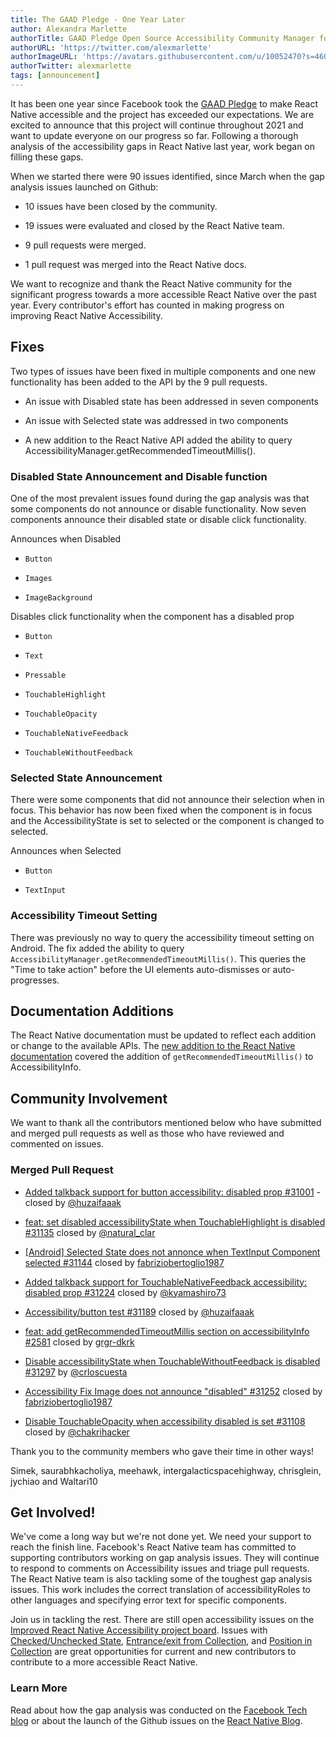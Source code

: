 ```yaml
---
title: The GAAD Pledge - One Year Later
author: Alexandra Marlette
authorTitle: GAAD Pledge Open Source Accessibility Community Manager for React Native
authorURL: 'https://twitter.com/alexmarlette'
authorImageURL: 'https://avatars.githubusercontent.com/u/10052470?s=460&u=7f2304cb929d1de703856717af86324c66728f3a&v=4'
authorTwitter: alexmarlette
tags: [announcement]
---
```


It has been one year since Facebook took the [GAAD Pledge](https://diamond.la/GAADPledge/) to make React Native accessible and the project has exceeded our expectations. We are excited to announce that this project will continue throughout 2021 and want to update everyone on our progress so far. Following a thorough analysis of the accessibility gaps in React Native last year, work began on filling these gaps.

When we started there were 90 issues identified, since March when the gap analysis issues launched on Github:

- 10 issues have been closed by the community.

- 19 issues were evaluated and closed by the React Native team.

- 9 pull requests were merged.

- 1 pull request was merged into the React Native docs.

We want to recognize and thank the React Native community for the significant progress towards a more accessible React Native over the past year. Every contributor's effort has counted in making progress on improving React Native Accessibility.
<!--truncate-->

## Fixes

Two types of issues have been fixed in multiple components and one new functionality has been added to the API by the 9 pull requests.

- An issue with Disabled state has been addressed in seven components

- An issue with Selected state was addressed in two components

- A new addition to the React Native API added the ability to query AccessibilityManager.getRecommendedTimeoutMillis().

### Disabled State Announcement and Disable function

One of the most prevalent issues found during the gap analysis was that some components do not announce or disable functionality. Now seven components announce their disabled state or disable click functionality.

Announces when Disabled

- `Button`

- `Images`

- `ImageBackground`

Disables click functionality when the component has a disabled prop

- `Button`

- `Text`

- `Pressable`

- `TouchableHighlight`

- `TouchableOpacity`

- `TouchableNativeFeedback`

- `TouchableWithoutFeedback`

### Selected State Announcement

There were some components that did not announce their selection when in focus. This behavior has now been fixed when the component is in focus and the AccessibilityState is set to selected or the component is changed to selected.

Announces when Selected

- `Button`

- `TextInput`

### Accessibility Timeout Setting

There was previously no way to query the accessibility timeout setting on Android. The fix added the ability to query `AccessibilityManager.getRecommendedTimeoutMillis()`. This queries the "Time to take action" before the UI elements auto-dismisses or auto-progresses.

## Documentation Additions

The React Native documentation must be updated to reflect each addition or change to the available APIs. The [new addition to the React Native documentation](https://reactnative.dev/docs/next/accessibilityinfo#getrecommendedtimeoutmillis-android) covered the addition of `getRecommendedTimeoutMillis()` to AccessibilityInfo.

## Community Involvement

We want to thank all the contributors mentioned below who have submitted and merged pull requests as well as those who have reviewed and commented on issues.

### Merged Pull Request

- [Added talkback support for button accessibility: disabled prop #31001](https://github.com/facebook/react-native/pull/31001) - closed by [@huzaifaaak](https://twitter.com/huzaifaaak)

- [feat: set disabled accessibilityState when TouchableHighlight is disabled #31135](https://github.com/facebook/react-native/pull/31135) closed by [@natural_clar](https://twitter.com/natural_clar)

- [[Android] Selected State does not annonce when TextInput Component selected #31144](https://github.com/facebook/react-native/pull/31144) closed by [fabriziobertoglio1987](https://github.com/fabriziobertoglio1987)

- [Added talkback support for TouchableNativeFeedback accessibility: disabled prop #31224](https://github.com/facebook/react-native/pull/31224) closed by [@kyamashiro73](https://twitter.com/kyamashiro73)

- [Accessibility/button test #31189](https://github.com/facebook/react-native/pull/31189) closed by [@huzaifaaak](https://twitter.com/huzaifaaak)

- [feat: add getRecommendedTimeoutMillis section on accessibilityInfo #2581](https://github.com/facebook/react-native-website/pull/2581) closed by [grgr-dkrk](https://twitter.com/dkrk0901)

- [Disable accessibilityState when TouchableWithoutFeedback is disabled #31297](https://github.com/facebook/react-native/pull/31297) by [@crloscuesta](https://twitter.com/crloscuesta)

- [Accessibility Fix Image does not announce "disabled" #31252](https://github.com/facebook/react-native/pull/31252) closed by [fabriziobertoglio1987](https://github.com/fabriziobertoglio1987)

- [Disable TouchableOpacity when accessibility disabled is set #31108](https://github.com/facebook/react-native/pull/31108) closed by [@chakrihacker](https://github.com/chakrihacker)

Thank you to the community members who gave their time in other ways!

Simek, saurabhkacholiya, meehawk, intergalacticspacehighway, chrisglein, jychiao and Waltari10

## Get Involved!

We've come a long way but we're not done yet. We need your support to reach the finish line. Facebook's React Native team has committed to supporting contributors working on gap analysis issues. They will continue to respond to comments on Accessibility issues and triage pull requests. The React Native team is also tackling some of the toughest gap analysis issues. This work includes the correct translation of accessibilityRoles to other languages and specifying error text for specific components.

Join us in tackling the rest. There are still open accessibility issues on the [Improved React Native Accessibility project board](https://github.com/facebook/react-native/projects/15). Issues with [Checked/Unchecked State](https://github.com/facebook/react-native/issues/30843), [Entrance/exit from Collection](https://github.com/facebook/react-native/issues/30861), and [Position in Collection](https://github.com/facebook/react-native/issues/30977) are great opportunities for current and new contributors to contribute to a more accessible React Native.

### Learn More

Read about how the gap analysis was conducted on the [Facebook Tech blog](https://tech.fb.com/react-native-accessibility/) or about the launch of the Github issues on the [React Native Blog](https://reactnative.dev/blog/2021/03/08/GAAD-React-Native-Accessibility). 
